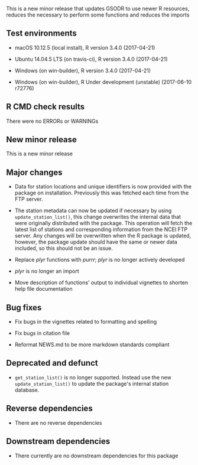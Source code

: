
This is a new minor release that updates GSODR to use newer R resources,
reduces the necessary to perform some functions and reduces the imports

## Test environments  

- macOS 10.12.5 (local install), R version 3.4.0 (2017-04-21)

- Ubuntu 14.04.5 LTS (on travis-ci), R version 3.4.0 (2017-04-21)

- Windows (on win-builder), R version 3.4.0 (2017-04-21)

- Windows (on win-builder), R Under development (unstable) (2017-06-10 r72776)

## R CMD check results  

There were no ERRORs or WARNINGs  

## New minor release  

This is a new minor release

## Major changes

- Data for station locations and unique identifiers is now provided with the
  package on installation. Previously this was fetched each time from the FTP
  server.

- The station metadata can now be updated if necessary by using
 `update_station_list()`, this change overwrites the internal data that were
  originally distributed with the package. This operation will fetch the latest
  list of stations and corresponding information from the NCEI FTP server. Any
  changes will be overwritten when the R package is updated, however, the
  package update should have the same or newer data included, so this should not
  be an issue.

- Replace _plyr_ functions with _purrr_; _plyr_ is no longer actively developed

- _plyr_ is no longer an import

- Move description of functions' output to individual vignettes to shorten help
  file documentation

## Bug fixes

- Fix bugs in the vignettes related to formatting and spelling

- Fix bugs in citation file

- Reformat NEWS.md to be more markdown standards compliant

## Deprecated and defunct

- `get_station_list()` is no longer supported. Instead use the new
 `update_station_list()` to update the package's internal station database.
 
## Reverse dependencies  
- There are no reverse dependencies  

## Downstream dependencies
- There currently are no downstream dependencies for this package  
